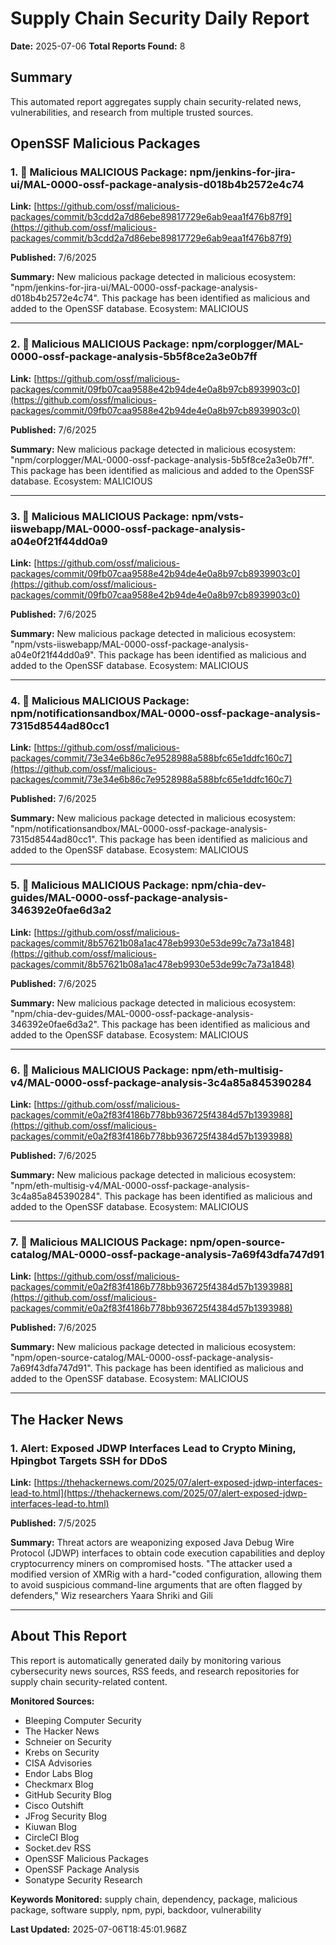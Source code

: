 # Supply Chain Security Daily Report
**Date:** 2025-07-06
**Total Reports Found:** 8

## Summary

This automated report aggregates supply chain security-related news, vulnerabilities, and research from multiple trusted sources.

## OpenSSF Malicious Packages

### 1. 🚨 Malicious MALICIOUS Package: npm/jenkins-for-jira-ui/MAL-0000-ossf-package-analysis-d018b4b2572e4c74

**Link:** [https://github.com/ossf/malicious-packages/commit/b3cdd2a7d86ebe89817729e6ab9eaa1f476b87f9](https://github.com/ossf/malicious-packages/commit/b3cdd2a7d86ebe89817729e6ab9eaa1f476b87f9)

**Published:** 7/6/2025

**Summary:** New malicious package detected in malicious ecosystem: "npm/jenkins-for-jira-ui/MAL-0000-ossf-package-analysis-d018b4b2572e4c74". This package has been identified as malicious and added to the OpenSSF database. Ecosystem: MALICIOUS

---

### 2. 🚨 Malicious MALICIOUS Package: npm/corplogger/MAL-0000-ossf-package-analysis-5b5f8ce2a3e0b7ff

**Link:** [https://github.com/ossf/malicious-packages/commit/09fb07caa9588e42b94de4e0a8b97cb8939903c0](https://github.com/ossf/malicious-packages/commit/09fb07caa9588e42b94de4e0a8b97cb8939903c0)

**Published:** 7/6/2025

**Summary:** New malicious package detected in malicious ecosystem: "npm/corplogger/MAL-0000-ossf-package-analysis-5b5f8ce2a3e0b7ff". This package has been identified as malicious and added to the OpenSSF database. Ecosystem: MALICIOUS

---

### 3. 🚨 Malicious MALICIOUS Package: npm/vsts-iiswebapp/MAL-0000-ossf-package-analysis-a04e0f21f44dd0a9

**Link:** [https://github.com/ossf/malicious-packages/commit/09fb07caa9588e42b94de4e0a8b97cb8939903c0](https://github.com/ossf/malicious-packages/commit/09fb07caa9588e42b94de4e0a8b97cb8939903c0)

**Published:** 7/6/2025

**Summary:** New malicious package detected in malicious ecosystem: "npm/vsts-iiswebapp/MAL-0000-ossf-package-analysis-a04e0f21f44dd0a9". This package has been identified as malicious and added to the OpenSSF database. Ecosystem: MALICIOUS

---

### 4. 🚨 Malicious MALICIOUS Package: npm/notificationsandbox/MAL-0000-ossf-package-analysis-7315d8544ad80cc1

**Link:** [https://github.com/ossf/malicious-packages/commit/73e34e6b86c7e9528988a588bfc65e1ddfc160c7](https://github.com/ossf/malicious-packages/commit/73e34e6b86c7e9528988a588bfc65e1ddfc160c7)

**Published:** 7/6/2025

**Summary:** New malicious package detected in malicious ecosystem: "npm/notificationsandbox/MAL-0000-ossf-package-analysis-7315d8544ad80cc1". This package has been identified as malicious and added to the OpenSSF database. Ecosystem: MALICIOUS

---

### 5. 🚨 Malicious MALICIOUS Package: npm/chia-dev-guides/MAL-0000-ossf-package-analysis-346392e0fae6d3a2

**Link:** [https://github.com/ossf/malicious-packages/commit/8b57621b08a1ac478eb9930e53de99c7a73a1848](https://github.com/ossf/malicious-packages/commit/8b57621b08a1ac478eb9930e53de99c7a73a1848)

**Published:** 7/6/2025

**Summary:** New malicious package detected in malicious ecosystem: "npm/chia-dev-guides/MAL-0000-ossf-package-analysis-346392e0fae6d3a2". This package has been identified as malicious and added to the OpenSSF database. Ecosystem: MALICIOUS

---

### 6. 🚨 Malicious MALICIOUS Package: npm/eth-multisig-v4/MAL-0000-ossf-package-analysis-3c4a85a845390284

**Link:** [https://github.com/ossf/malicious-packages/commit/e0a2f83f4186b778bb936725f4384d57b1393988](https://github.com/ossf/malicious-packages/commit/e0a2f83f4186b778bb936725f4384d57b1393988)

**Published:** 7/6/2025

**Summary:** New malicious package detected in malicious ecosystem: "npm/eth-multisig-v4/MAL-0000-ossf-package-analysis-3c4a85a845390284". This package has been identified as malicious and added to the OpenSSF database. Ecosystem: MALICIOUS

---

### 7. 🚨 Malicious MALICIOUS Package: npm/open-source-catalog/MAL-0000-ossf-package-analysis-7a69f43dfa747d91

**Link:** [https://github.com/ossf/malicious-packages/commit/e0a2f83f4186b778bb936725f4384d57b1393988](https://github.com/ossf/malicious-packages/commit/e0a2f83f4186b778bb936725f4384d57b1393988)

**Published:** 7/6/2025

**Summary:** New malicious package detected in malicious ecosystem: "npm/open-source-catalog/MAL-0000-ossf-package-analysis-7a69f43dfa747d91". This package has been identified as malicious and added to the OpenSSF database. Ecosystem: MALICIOUS

---

## The Hacker News

### 1. Alert: Exposed JDWP Interfaces Lead to Crypto Mining, Hpingbot Targets SSH for DDoS

**Link:** [https://thehackernews.com/2025/07/alert-exposed-jdwp-interfaces-lead-to.html](https://thehackernews.com/2025/07/alert-exposed-jdwp-interfaces-lead-to.html)

**Published:** 7/5/2025

**Summary:** Threat actors are weaponizing exposed Java Debug Wire Protocol (JDWP) interfaces to obtain code execution capabilities and deploy cryptocurrency miners on compromised hosts. "The attacker used a modified version of XMRig with a hard-"coded configuration, allowing them to avoid suspicious command-line arguments that are often flagged by defenders," Wiz researchers Yaara Shriki and Gili

---

## About This Report

This report is automatically generated daily by monitoring various cybersecurity news sources, RSS feeds, and research repositories for supply chain security-related content.

**Monitored Sources:**
- Bleeping Computer Security
- The Hacker News
- Schneier on Security
- Krebs on Security
- CISA Advisories
- Endor Labs Blog
- Checkmarx Blog
- GitHub Security Blog
- Cisco Outshift
- JFrog Security Blog
- Kiuwan Blog
- CircleCI Blog
- Socket.dev RSS
- OpenSSF Malicious Packages
- OpenSSF Package Analysis
- Sonatype Security Research

**Keywords Monitored:** supply chain, dependency, package, malicious package, software supply, npm, pypi, backdoor, vulnerability

**Last Updated:** 2025-07-06T18:45:01.968Z
